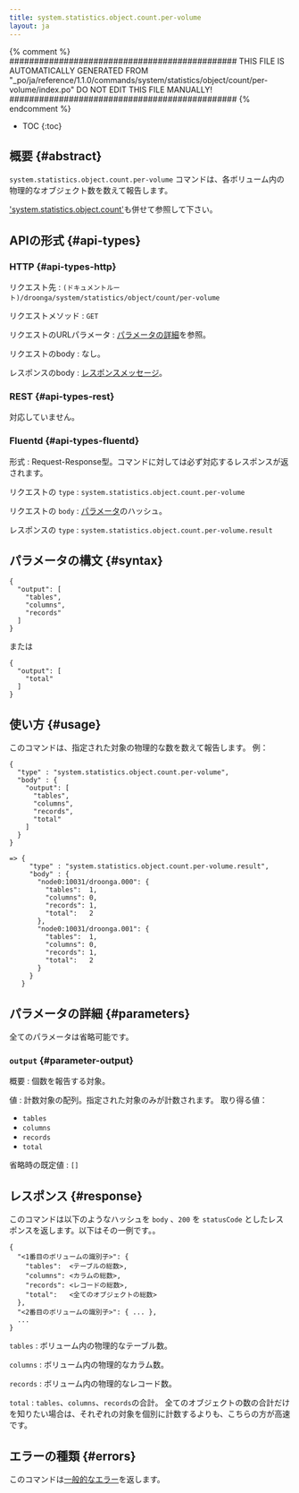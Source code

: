 ```yaml
---
title: system.statistics.object.count.per-volume
layout: ja
---
```


{% comment %}
##############################################
  THIS FILE IS AUTOMATICALLY GENERATED FROM
  "_po/ja/reference/1.1.0/commands/system/statistics/object/count/per-volume/index.po"
  DO NOT EDIT THIS FILE MANUALLY!
##############################################
{% endcomment %}


* TOC
{:toc}

## 概要 {#abstract}

`system.statistics.object.count.per-volume` コマンドは、各ボリューム内の物理的なオブジェクト数を数えて報告します。

['system.statistics.object.count'](../)も併せて参照して下さい。

## APIの形式 {#api-types}

### HTTP {#api-types-http}

リクエスト先
: `(ドキュメントルート)/droonga/system/statistics/object/count/per-volume`

リクエストメソッド
: `GET`

リクエストのURLパラメータ
: [パラメータの詳細](#parameters)を参照。

リクエストのbody
: なし。

レスポンスのbody
: [レスポンスメッセージ](#response)。

### REST {#api-types-rest}

対応していません。

### Fluentd {#api-types-fluentd}

形式
: Request-Response型。コマンドに対しては必ず対応するレスポンスが返されます。

リクエストの `type`
: `system.statistics.object.count.per-volume`

リクエストの `body`
: [パラメータ](#parameters)のハッシュ。

レスポンスの `type`
: `system.statistics.object.count.per-volume.result`

## パラメータの構文 {#syntax}

    {
      "output": [
        "tables",
        "columns",
        "records"
      ]
    }

または

    {
      "output": [
        "total"
      ]
    }

## 使い方 {#usage}

このコマンドは、指定された対象の物理的な数を数えて報告します。
例：

    {
      "type" : "system.statistics.object.count.per-volume",
      "body" : {
        "output": [
          "tables",
          "columns",
          "records",
          "total"
        ]
      }
    }
    
    => {
         "type" : "system.statistics.object.count.per-volume.result",
         "body" : {
           "node0:10031/droonga.000": {
             "tables":  1,
             "columns": 0,
             "records": 1,
             "total":   2
           },
           "node0:10031/droonga.001": {
             "tables":  1,
             "columns": 0,
             "records": 1,
             "total":   2
           }
         }
       }


## パラメータの詳細 {#parameters}

全てのパラメータは省略可能です。

### `output` {#parameter-output}

概要
: 個数を報告する対象。

値
: 計数対象の配列。指定された対象のみが計数されます。
  取り得る値：
  
   * `tables`
   * `columns`
   * `records`
   * `total`

省略時の既定値
: `[]`


## レスポンス {#response}

このコマンドは以下のようなハッシュを `body` 、`200` を `statusCode` としたレスポンスを返します。以下はその一例です。。

    {
      "<1番目のボリュームの識別子>": {
        "tables":  <テーブルの総数>,
        "columns": <カラムの総数>,
        "records": <レコードの総数>,
        "total":   <全てのオブジェクトの総数>
      },
      "<2番目のボリュームの識別子>": { ... },
      ...
    }

`tables`
: ボリューム内の物理的なテーブル数。

`columns`
: ボリューム内の物理的なカラム数。

`records`
: ボリューム内の物理的なレコード数。

`total`
: `tables`、`columns`、`records`の合計。
  全てのオブジェクトの数の合計だけを知りたい場合は、それぞれの対象を個別に計数するよりも、こちらの方が高速です。

## エラーの種類 {#errors}

このコマンドは[一般的なエラー](/reference/message/#error)を返します。
